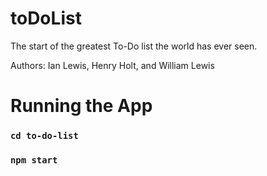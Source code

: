 # toDoList
The start of the greatest To-Do list the world has ever seen.

Authors: Ian Lewis, Henry Holt, and William Lewis

# Running the App
### `cd to-do-list`
### `npm start`
